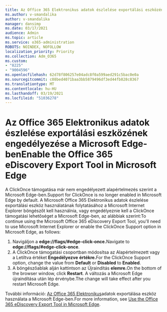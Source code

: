 ```yaml
---
title: Az Office 365 Elektronikus adatok észlelése exportálási eszközének engedélyezése a Microsoft Edge-ben
ms.author: v-smandalika
author: v-smandalika
manager: dansimp
ms.date: 03/17/2021
audience: Admin
ms.topic: article
ms.service: o365-administration
ROBOTS: NOINDEX, NOFOLLOW
localization_priority: Priority
ms.collection: Adm_O365
ms.custom:
- "8225"
- "9004596"
ms.openlocfilehash: 62d78f806257e04adc8f0a599aed291c5bac0e0a
ms.sourcegitcommit: c08bed4071baa3bb5879496df3ed44fb828c8367
ms.translationtype: MT
ms.contentlocale: hu-HU
ms.lasthandoff: 03/19/2021
ms.locfileid: "51036278"
---
```

# <a name="enable-the-office-365-ediscovery-export-tool-in-microsoft-edge"></a><span data-ttu-id="51781-102">Az Office 365 Elektronikus adatok észlelése exportálási eszközének engedélyezése a Microsoft Edge-ben</span><span class="sxs-lookup"><span data-stu-id="51781-102">Enable the Office 365 eDiscovery Export Tool in Microsoft Edge</span></span>

<span data-ttu-id="51781-103">A ClickOnce támogatása már nem engedélyezett alapértelmezés szerint a Microsoft Edge-ben.</span><span class="sxs-lookup"><span data-stu-id="51781-103">Support for ClickOnce is no longer enabled in Microsoft Edge by default.</span></span> <span data-ttu-id="51781-104">A Microsoft Office 365 Elektronikus adatok észlelése exportálási eszköz használatának folytatásához a Microsoft Internet Explorer böngészőt kell használnia, vagy engedélyeznie kell a ClickOnce támogatási lehetőséget a Microsoft Edge-ben, az alábbiak szerint:</span><span class="sxs-lookup"><span data-stu-id="51781-104">To continue using the Microsoft Office 365 eDiscovery Export Tool, you'll need to use Microsoft Internet Explorer or enable the ClickOnce Support option in Microsoft Edge, as follows:</span></span>

1. <span data-ttu-id="51781-105">Navigáljon a **edge://flags/#edge-click-once.**</span><span class="sxs-lookup"><span data-stu-id="51781-105">Navigate to **edge://flags/#edge-click-once**.</span></span>
2. <span data-ttu-id="51781-106">A ClickOnce támogatási csoportban módosítsa  az Alapértelmezett vagy a Letiltva értéket **Engedélyezve** **értékre.**</span><span class="sxs-lookup"><span data-stu-id="51781-106">For the ClickOnce Support option, change the value from **Default** or **Disabled** to **Enabled**.</span></span>
3. <span data-ttu-id="51781-107">A böngészőablak alján kattintson az Újraindítás **elemre.**</span><span class="sxs-lookup"><span data-stu-id="51781-107">On the bottom of the browser window, click **Restart**.</span></span> <span data-ttu-id="51781-108">A változás a Microsoft Edge újraindítása után lép érvénybe.</span><span class="sxs-lookup"><span data-stu-id="51781-108">The change will take effect after you restart Microsoft Edge.</span></span>

<span data-ttu-id="51781-109">További információ: [Az Office 365 Elektronikus](https://docs.microsoft.com/microsoft-365/compliance/configure-edge-to-export-search-results)adatok exportálása eszköz használata a Microsoft Edge-ben.</span><span class="sxs-lookup"><span data-stu-id="51781-109">For more information, see [Use the Office 365 eDiscovery Export Tool in Microsoft Edge](https://docs.microsoft.com/microsoft-365/compliance/configure-edge-to-export-search-results).</span></span>


